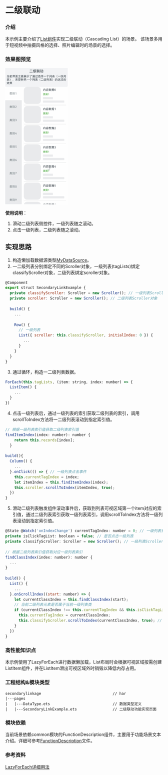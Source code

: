# 二级联动

### 介绍

本示例主要介绍了[List组件](https://developer.huawei.com/consumer/cn/doc/harmonyos-references/ts-container-list-0000001774121286)实现二级联动（Cascading List）的场景。 该场景多用于短视频中拍摄风格的选择、照片编辑时的场景的选择。

### 效果图预览

<img src="../../product/entry/src/main/resources/base/media/secondary_linkage.gif" width="200">

**使用说明**：

1. 滑动二级列表侧控件，一级列表随之滚动。
2. 点击一级列表，二级列表随之滚动。

## 实现思路
1. 构造懒加载数据源类型[MyDataSource](./src/main/ets/pages/DataType.ets)。
2. 一二级列表分别绑定不同的Scroller对象，一级列表(tagLists)绑定classifyScroller对象，二级列表绑定scroller对象。
```javascript
@Component
export struct SecondaryLinkExample {
  private classifyScroller: Scroller = new Scroller(); // 一级列表Scroller对象
  private scroller: Scroller = new Scroller(); // 二级列表Scroller对象

  build() {
    ...
    
    Row() {
      // 一级列表
      List({ scroller: this.classifyScroller, initialIndex: 0 }) {
        ...
      }
    }
  }
}
```
3. 通过循环，构造一二级列表数据。
```javascript
ForEach(this.tagLists, (item: string, index: number) => {
  ListItem() {
    ...
  }
})
```
4. 点击一级列表后，通过一级列表的索引获取二级列表的索引，调用scrollToIndex方法将一二级列表滚动到指定索引值。
```javascript
// 根据一级列表索引值获取二级列表索引值
findItemIndex(index: number): number {
    return this.records[index];
  }

build(){
  Column() {
    ...
  }.onClick(() => {	// 一级列表点击事件
    this.currentTagIndex = index;
    let itemIndex = this.findItemIndex(index);
    this.scroller.scrollToIndex(itemIndex, true);
  })
}
```
5. 滑动二级列表触发组件滚动事件后，获取到列表可视区域第一个item对应的索引值，通过二级列表索引获取一级列表索引，调用scrollToIndex方法将一级列表滚动到指定索引值。
```javascript
@State @Watch('onIndexChange') currentTagIndex: number = 0; // 一级列表焦点索引值
private isClickTagList: boolean = false; // 是否点击一级列表
private classifyScroller: Scroller = new Scroller(); // 一级列表Scroller对象

// 根据二级列表索引值获取对应一级列表索引
findClassIndex(index: number): number {
  ...
}

build() {
  List() {
    ...
  }.onScrollIndex((start: number) => {
    let currentClassIndex = this.findClassIndex(start);
    // 当前二级列表元素是否属于当前一级列表类
    if (currentClassIndex !== this.currentTagIndex && this.isClickTagList !== true) {
      this.currentTagIndex = currentClassIndex;
      this.classifyScroller.scrollToIndex(currentClassIndex, true); // 滚动到指定位置
    }
  })
}
```
### 高性能知识点

本示例使用了LazyForEach进行数据懒加载，List布局时会根据可视区域按需创建ListItem组件，并在ListItem滑出可视区域外时销毁以降低内存占用。

### 工程结构&模块类型

   ```
   secondarylinkage                                // har
   |---pages
   |   |---DataType.ets                            // 数据类型定义 
   |   |---SecondaryLinkExample.ets                // 二级联动功能实现页面 
   ```

### 模块依赖
当前场景依赖common模块的FunctionDescription组件，主要用于功能场景文本介绍。详细可参考[FunctionDescription](../../common/utils/src/main/ets/FunctionDescription.ets)文件。

### 参考资料

[LazyForEach详细用法](https://developer.huawei.com/consumer/cn/doc/harmonyos-guides/arkts-rendering-control-lazyforeach-0000001820879609)